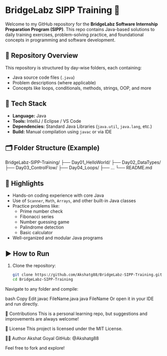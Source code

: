 # BridgeLabz SIPP Training 🚀

Welcome to my GitHub repository for the **BridgeLabz Software Internship Preparation Program (SIPP)**. This repo contains Java-based solutions to daily training exercises, problem-solving practice, and foundational concepts in programming and software development.

## 📁 Repository Overview

This repository is structured by day-wise folders, each containing:

- Java source code files (`.java`)
- Problem descriptions (where applicable)
- Concepts like loops, conditionals, methods, strings, OOP, and more

## 🧰 Tech Stack

- **Language:** Java  
- **Tools:** IntelliJ / Eclipse / VS Code  
- **Dependencies:** Standard Java Libraries (`java.util`, `java.lang`, etc.)  
- **Build:** Manual compilation using `javac` or via IDE  

## 🗂️ Folder Structure (Example)

BridgeLabz-SIPP-Training/
├── Day01_HelloWorld/
├── Day02_DataTypes/
├── Day03_ControlFlow/
├── Day04_Loops/
├── ...
└── README.md

## 📌 Highlights

- Hands-on coding experience with core Java
- Use of `Scanner`, `Math`, `Arrays`, and other built-in Java classes
- Practice problems like:
  - Prime number check
  - Fibonacci series
  - Number guessing game
  - Palindrome detection
  - Basic calculator
- Well-organized and modular Java programs

## ▶️ How to Run

1. Clone the repository:
   ```bash
   git clone https://github.com/Akshatg88/BridgeLabz-SIPP-Training.git
   cd BridgeLabz-SIPP-Training
Navigate to any folder and compile:

bash
Copy
Edit
javac FileName.java
java FileName
Or open it in your IDE and run directly.

🤝 Contributions
This is a personal learning repo, but suggestions and improvements are always welcome!

📜 License
This project is licensed under the MIT License.

🙋‍♂️ Author
Akshat Goyal
GitHub: @Akshatg88

Feel free to fork and explore!
